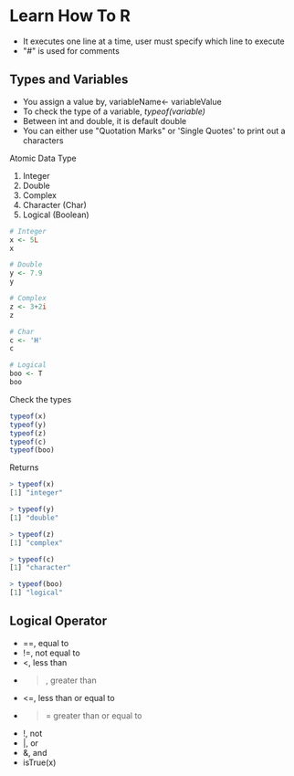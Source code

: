 # Learn How To R
* It executes one line at a time, user must specify which line to execute
* "*#*" is used for comments

## Types and Variables
* You assign a value by, variableName<- variableValue
* To check the type of a variable, *typeof(variable)* 
* Between int and double, it is default double
* You can either use "Quotation Marks" or 'Single Quotes' to print out a characters

Atomic Data Type
1. Integer 
2. Double
3. Complex
4. Character (Char)
5. Logical (Boolean)
```R
# Integer
x <- 5L
x

# Double
y <- 7.9
y

# Complex
z <- 3+2i
z

# Char
c <- 'H'
c

# Logical
boo <- T
boo
```
Check the types
```R
typeof(x)
typeof(y)
typeof(z)
typeof(c)
typeof(boo)
```
Returns
```R
> typeof(x)
[1] "integer"

> typeof(y)
[1] "double"

> typeof(z)
[1] "complex"

> typeof(c)
[1] "character"

> typeof(boo)
[1] "logical"
```
## Logical Operator
* ==, equal to
* !=, not equal to
* <, less than
* >, greater than
* <=, less than or equal to
* >= greater than or equal to
* !, not
* |, or
* &, and
* isTrue(x)
